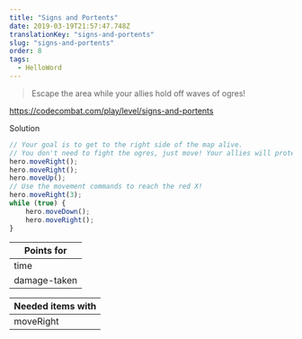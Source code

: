 ```yaml
---
title: "Signs and Portents"
date: 2019-03-19T21:57:47.748Z
translationKey: "signs-and-portents"
slug: "signs-and-portents"
order: 8
tags:
  - HelloWord
---
```


> Escape the area while your allies hold off waves of ogres!

https://codecombat.com/play/level/signs-and-portents

Solution

```javascript
// Your goal is to get to the right side of the map alive.
// You don't need to fight the ogres, just move! Your allies will protect you.
hero.moveRight();
hero.moveRight();
hero.moveUp();
// Use the movement commands to reach the red X!
hero.moveRight(3);
while (true) {
    hero.moveDown();
    hero.moveRight();
}

```

Points for |
--- |
time |
damage-taken |

Needed items with |
--- |
moveRight |


